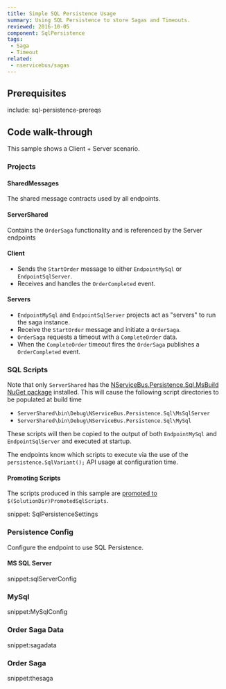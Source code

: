 ```yaml
---
title: Simple SQL Persistence Usage
summary: Using SQL Persistence to store Sagas and Timeouts.
reviewed: 2016-10-05
component: SqlPersistence
tags:
 - Saga
 - Timeout
related:
 - nservicebus/sagas
---
```


## Prerequisites


include: sql-persistence-prereqs


## Code walk-through

This sample shows a Client + Server scenario.


### Projects


#### SharedMessages

The shared message contracts used by all endpoints.


#### ServerShared

Contains the `OrderSaga` functionality and is referenced by the Server endpoints


####  Client

 * Sends the `StartOrder` message to either `EndpointMySql` or `EndpointSqlServer`.
 * Receives and handles the `OrderCompleted` event.


#### Servers
 
 * `EndpointMySql` and `EndpointSqlServer` projects act as "servers" to run the saga instance.
 * Receive the `StartOrder` message and initiate a `OrderSaga`.
 * `OrderSaga` requests a timeout with a `CompleteOrder` data.
 * When the `CompleteOrder` timeout fires the `OrderSaga` publishes a `OrderCompleted` event.


### SQL Scripts

Note that only `ServerShared` has the [NServiceBus.Persistence.Sql.MsBuild NuGet package](https://www.nuget.org/packages/NServiceBus.Persistence.Sql.MsBuild) installed. This will cause the following script directories to be populated at build time 

 * `ServerShared\bin\Debug\NServiceBus.Persistence.Sql\MsSqlServer`
 * `ServerShared\bin\Debug\NServiceBus.Persistence.Sql\MySql`

These scripts will then be copied to the output of both `EndpointMySql` and `EndpointSqlServer` and executed at startup. 

The endpoints know which scripts to execute via the use of the `persistence.SqlVariant();` API usage at configuration time.


#### Promoting Scripts

The scripts produced in this sample are [promoted to](/nservicebus/sql-persistence/#script-creation-promotion) `$(SolutionDir)PromotedSqlScripts`.

snippet: SqlPersistenceSettings


### Persistence Config

Configure the endpoint to use SQL Persistence.


#### MS SQL Server

snippet:sqlServerConfig


### MySql

snippet:MySqlConfig


### Order Saga Data

snippet:sagadata


### Order Saga

snippet:thesaga

